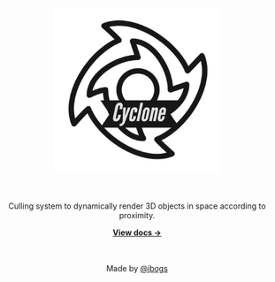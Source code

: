 <div align="center">
	<img src="./static/img/cyclone-trans.png" alt="Matter" width="300"/>
	<br><br><br>
	<p>Culling system to dynamically render 3D objects in space according to proximity.</p>
	<a href="https://jbogs.github.io/cyclone/"><strong>View docs &rarr;</strong></a>
  <br><br><br>

  Made by [@jbogs](https://github.com/jbogs)
</div>
